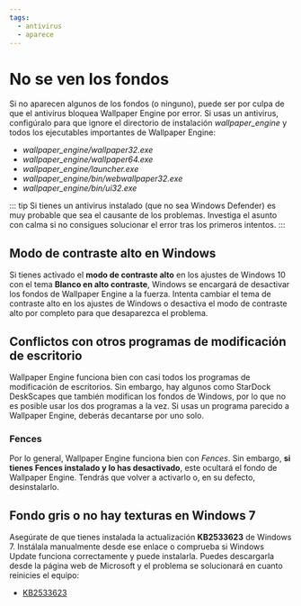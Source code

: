 ```yaml
---
tags:
  - antivirus
  - aparece
---
```


# No se ven los fondos

Si no aparecen algunos de los fondos (o ninguno), puede ser por culpa de que el antivirus bloquea Wallpaper Engine por error. Si usas un antivirus, configúralo para que ignore el directorio de instalación *wallpaper_engine* y todos los ejecutables importantes de Wallpaper Engine:

* *wallpaper_engine/wallpaper32.exe*
* *wallpaper_engine/wallpaper64.exe*
* *wallpaper_engine/launcher.exe*
* *wallpaper_engine/bin/webwallpaper32.exe*
* *wallpaper_engine/bin/ui32.exe*

::: tip
Si tienes un antivirus instalado (que no sea Windows Defender) es muy probable que sea el causante de los problemas. Investiga el asunto con calma si no consigues solucionar el error tras los primeros intentos.
:::

## Modo de contraste alto en Windows

Si tienes activado el **modo de contraste alto** en los ajustes de Windows 10 con el tema **Blanco en alto contraste**, Windows se encargará de desactivar los fondos de Wallpaper Engine a la fuerza. Intenta cambiar el tema de contraste alto en los ajustes de Windows o desactiva el modo de contraste alto por completo para que desaparezca el problema.

## Conflictos con otros programas de modificación de escritorio

Wallpaper Engine funciona bien con casi todos los programas de modificación de escritorios. Sin embargo, hay algunos como StarDock DeskScapes que también modifican los fondos de Windows, por lo que no es posible usar los dos programas a la vez. Si usas un programa parecido a Wallpaper Engine, deberás decantarse por uno solo.

### Fences

Por lo general, Wallpaper Engine funciona bien con *Fences*. Sin embargo, **si tienes Fences instalado y lo has desactivado**, este ocultará el fondo de Wallpaper Engine. Tendrás que volver a activarlo o, en su defecto, desinstalarlo.

## Fondo gris o no hay texturas en Windows 7

Asegúrate de que tienes instalada la actualización **KB2533623** de Windows 7. Instálala manualmente desde ese enlace o comprueba si Windows Update funciona correctamente y puede instalarla. Puedes descargarla desde la página web de Microsoft y el problema se solucionará en cuanto reinicies el equipo:

* [KB2533623](https://support.microsoft.com/es-es/help/2533623/microsoft-security-advisory-insecure-library-loading-could-allow-remot)
